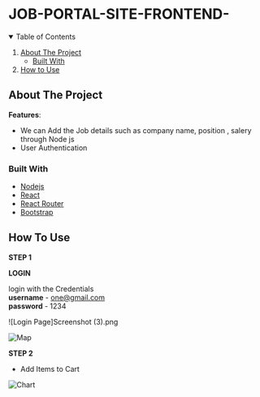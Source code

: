 # JOB-PORTAL-SITE-FRONTEND-

<!-- TABLE OF CONTENTS -->
<details open="open">
  <summary>Table of Contents</summary>
  <ol>
    <li>
      <a href="#about-the-project">About The Project</a>
      <ul>
        <li><a href="#built-with">Built With</a></li>
      </ul>
    </li>
    <li><a href="#usage">How to Use</a></li>
  </ol>
</details>


## About The Project

**Features**:

- We can Add the Job details such as company name, position , salery through Node js 
- User Authentication


### Built With


- [Nodejs](https://www.Nodejsproject.com)
- [React](https://reactjs.org/)
- [React Router](https://reactrouter.com/)
- [Bootstrap](https://getbootstrap.com)


<!-- USAGE EXAMPLES -->

## How To Use

**STEP 1**

**LOGIN**  

login with the Credentials <br>
**username** - one@gmail.com<br>
**password** - 1234


![Login Page]Screenshot (3).png


![Map](https://user-images.githubusercontent.com/92374663/155593812-1816cd26-a1e4-4a02-9291-c6c0816adcd6.png)



**STEP 2**

- Add Items to Cart

![Chart](https://user-images.githubusercontent.com/92374663/155593300-bf1e10b9-e762-42dd-a5b5-ccaa0beec511.png)



